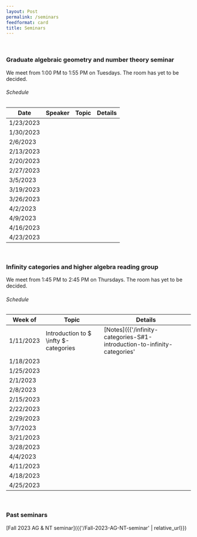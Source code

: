 ```yaml
---
layout: Post
permalink: /seminars
feedformat: card
title: Seminars
---
```




<br>

### Graduate algebraic geometry and number theory seminar

We meet from 1:00 PM to 1:55 PM on Tuesdays. The room has yet to be decided.


###### Schedule

| Date | Speaker | Topic | Details |
| -------- | ---------- | -------- | ---------- |
| 1/23/2023 | | | |
| 1/30/2023 | | | |
| 2/6/2023 | | | |
| 2/13/2023 | | | |
| 2/20/2023 | | | |
| 2/27/2023 | | | |
| 3/5/2023 | | | |
| 3/19/2023 | | | |
| 3/26/2023 | | | |
| 4/2/2023 | | | |
| 4/9/2023 | | | |
| 4/16/2023 | | | |
| 4/23/2023 | | | |




<br>

### Infinity categories and higher algebra reading group

We meet from 1:45 PM to 2:45 PM on Thursdays. The room has yet to be decided.

###### Schedule

| Week of | Topic | Details |
| -------- | ---------- | ---------- |
| 1/11/2023 | Introduction to $ \infty $-categories | [Notes]({{'/infinity-categories-S#1-introduction-to-infinity-categories' | relative_url}}) |
| 1/18/2023 | | |
| 1/25/2023 | | |
| 2/1/2023 | | |
| 2/8/2023 | | |
| 2/15/2023 | | |
| 2/22/2023 | | |
| 2/29/2023 | | |
| 3/7/2023 | | |
| 3/21/2023 | | |
| 3/28/2023 | | |
| 4/4/2023 | | |
| 4/11/2023 | | |
| 4/18/2023 | | |
| 4/25/2023 | | |



<br> 

### Past seminars

[Fall 2023 AG & NT seminar]({{'/Fall-2023-AG-NT-seminar' | relative_url}})

